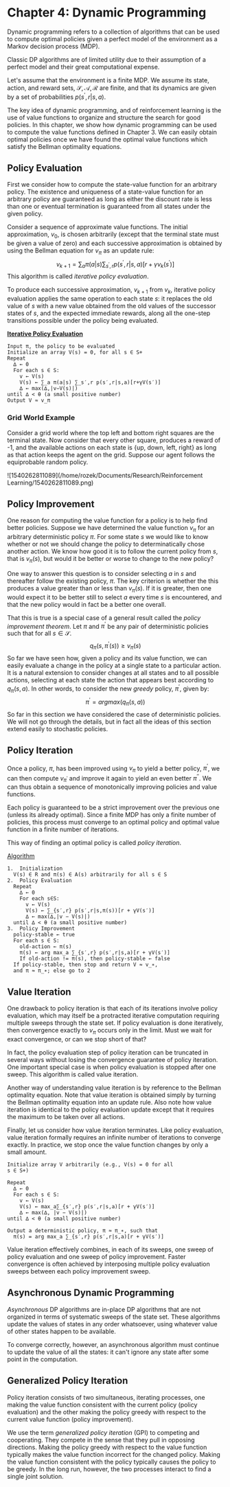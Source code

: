 # Chapter 4: Dynamic Programming

Dynamic programming refers to a collection of algorithms that can be used to compute optimal policies given a perfect model of the environment as a Markov decision process (MDP).

Classic DP algorithms are of limited utility due to their assumption of a perfect model and their great computational expense.

Let's assume that the environment is a finite MDP. We assume its state, action, and reward sets, $\mathcal{S}, \mathcal{A}, \mathcal{R}$ are finite, and that its dynamics are given by a set of probabilities $p(s^\prime, r | s , a)$.

The key idea of dynamic programming, and of reinforcement learning is the use of value functions to organize and structure the search for good policies. In this chapter, we show how dynamic programming can be used to compute the value functions defined in Chapter 3. We can easily obtain optimal policies once we have found the optimal value functions which satisfy the Bellman optimality equations.

## Policy Evaluation

First we consider how to compute the state-value function for an arbitrary policy. The existence and uniqueness of a state-value function for an arbitrary policy are guaranteed as long as either the discount rate is less than one or eventual termination is guaranteed from all states under the given policy.

Consider a sequence of approximate value functions. The initial approximation, $v_0$, is chosen arbitrarily (except that the terminal state must be given a value of zero) and each successive approximation is obtained by using the Bellman equation for $v_\pi$ as an update rule:
$$
v_{k + 1} = \sum_{a}{\pi(a |s)\sum_{s^\prime, r}{p(s^\prime,r|s,a)[r + \gamma v_k(s^\prime)]}}
$$
This algorithm is called *iterative policy evaluation*.

To produce each successive approximation, $v_{k + 1}$ from $v_k$, iterative policy evaluation applies the same operation to each state $s$: it replaces the old value of $s$ with a new value obtained from the old values of the successor states of $s$, and the expected immediate rewards, along all the one-step transitions possible under the policy being evaluated.

<u>**Iterative Policy Evaluation**</u>

```
Input π, the policy to be evaluated
Initialize an array V(s) = 0, for all s ∈ S+
Repeat
  ∆ ← 0
  For each s ∈ S:
    v ← V(s)
    V(s) ← ∑_a π(a|s) ∑_s′,r p(s′,r|s,a)[r+γV(s′)]
    ∆ ← max(∆,|v−V(s)|)
until ∆ < θ (a small positive number)
Output V ≈ v_π
```

### Grid World Example

Consider a grid world where the top left and bottom right squares are the terminal state. Now consider that every other square, produces a reward of -1, and the available actions on each state is {up, down, left, right} as long as that action keeps the agent on the grid. Suppose our agent follows the equiprobable random policy. 

![1540262811089](/home/rozek/Documents/Research/Reinforcement Learning/1540262811089.png)

## Policy Improvement

One reason for computing the value function for a policy is to help find better policies. Suppose we have determined the value function $v_\pi$ for an arbitrary deterministic policy $\pi$. For some state $s$ we would like to know whether or not we should change the policy to determinatically chose another action. We know how good it is to follow the current policy from $s$, that is $v_\pi(s)$, but would it be better or worse to change to the new policy? 

One way to answer this question is to consider selecting $a$ in $s$ and thereafter follow the existing policy, $\pi$. The key criterion is whether the this produces a value greater than or less than $v_\pi(s)$. If it is greater, then one would expect it to be better still to select $a$ every time $s$ is encountered, and that the new policy would in fact be a better one overall.

That this is true is a special case of a general result called the *policy improvement theorem*. Let $\pi$ and $\pi^\prime$ be any pair of deterministic policies such that for all $s \in \mathcal{S}$.
$$
q_\pi(s, \pi^\prime(s)) \ge v_\pi(s)
$$
So far we have seen how, given a policy and its value function, we can easily evaluate a change in the policy at a single state to a particular action. It is a natural extension to consider changes at all states and to all possible actions, selecting at each state the action that appears best according to $q_\pi(s, a)$. In other words, to consider the new *greedy* policy, $\pi^\prime$, given by:
$$
\pi^\prime = argmax (q_\pi(s, a))
$$
So far in this section we have considered the case of deterministic policies. We will not go through the details, but in fact all the ideas of this section extend easily to stochastic policies.

## Policy Iteration

Once a policy, $\pi$, has been improved using $v_\pi$ to yield a better policy, $\pi^\prime$, we can then compute $v_{\pi^\prime}$ and improve it again to yield an even better $\pi^{\prime\prime}$. We can thus obtain a sequence of monotonically improving policies and value functions.

Each policy is guaranteed to be a strict improvement over the previous one (unless its already optimal). Since a finite MDP has only a finite number of policies, this process must converge to an optimal policy and optimal value function in a finite number of iterations.

This way of finding an optimal policy is called *policy iteration*.

<u>Algorithm</u>

```
1.  Initialization
  V(s) ∈ R and π(s) ∈ A(s) arbitrarily for all s ∈ S
2.  Policy Evaluation
  Repeat
    ∆ ← 0
    For each s∈S:
      v ← V(s)
      V(s) ← ∑_{s′,r} p(s′,r|s,π(s))[r + γV(s′)]
      ∆ ← max(∆,|v − V(s)|)
  until ∆ < θ (a small positive number)
3.  Policy Improvement
  policy-stable ← true
  For each s ∈ S:
    old-action ← π(s)
    π(s) ← arg max_a ∑_{s′,r} p(s′,r|s,a)[r + γV(s′)]
    If old-action != π(s), then policy-stable ← false
  If policy-stable, then stop and return V ≈ v_∗,
  and π ≈ π_∗; else go to 2
```

## Value Iteration

One drawback to policy iteration is that each of its iterations involve policy evaluation, which may itself be a protracted iterative computation requiring multiple sweeps through the state set. If policy evaluation is done iteratively, then convergence exactly to $v_\pi$ occurs only in the limit. Must we wait for exact convergence, or can we stop short of that?

In fact, the policy evaluation step of policy iteration can be truncated in several ways without losing the convergence guarantee of policy iteration. One important special case is when policy evaluation is stopped after one sweep. This algorithm is called value iteration. 

Another way of understanding value iteration is by reference to the Bellman optimality equation. Note that value iteration is obtained simply by turning the Bellman optimality equation into an update rule. Also note how value iteration is identical to the policy evaluation update except that it requires the maximum to be taken over all actions.

Finally, let us consider how value iteration terminates. Like policy evaluation, value iteration formally requires an infinite number of iterations to converge exactly. In practice, we stop once the value function changes by only a small amount.

```
Initialize array V arbitrarily (e.g., V(s) = 0 for all
s ∈ S+)

Repeat
  ∆ ← 0
  For each s ∈ S:
    v ← V(s)
    V(s) ← max_a∑_{s′,r} p(s′,r|s,a)[r + γV(s′)]
    ∆ ← max(∆, |v − V(s)|)
until ∆ < θ (a small positive number)

Output a deterministic policy, π ≈ π_∗, such that
  π(s) = arg max_a ∑_{s′,r} p(s′,r|s,a)[r + γV(s′)]
```

Value iteration effectively combines, in each of its sweeps, one sweep of policy evaluation and one sweep of policy improvement. Faster convergence is often achieved by interposing multiple policy evaluation sweeps between each policy improvement sweep. 

## Asynchronous Dynamic Programming

*Asynchronous* DP algorithms are in-place DP algorithms that are not organized in terms of systematic sweeps of the state set. These algorithms update the values of states in any order whatsoever, using whatever value of other states happen to be available.

To converge correctly, however, an asynchronous algorithm must continue to update the value of all the states: it can't ignore any state after some point in the computation.

## Generalized Policy Iteration

Policy iteration consists of two simultaneous, iterating processes, one making the value function consistent with the current policy (policy evaluation) and the other making the policy greedy with respect to the current value function (policy improvement).

We use the term *generalized policy iteration* (GPI) to competing and cooperating. They compete in the sense that they pull in opposing directions. Making the policy greedy with respect to the value function typically makes the value function incorrect for the changed policy. Making the value function consistent with the policy typically causes the policy to be greedy. In the long run, however, the two processes interact to find a single joint solution. 

